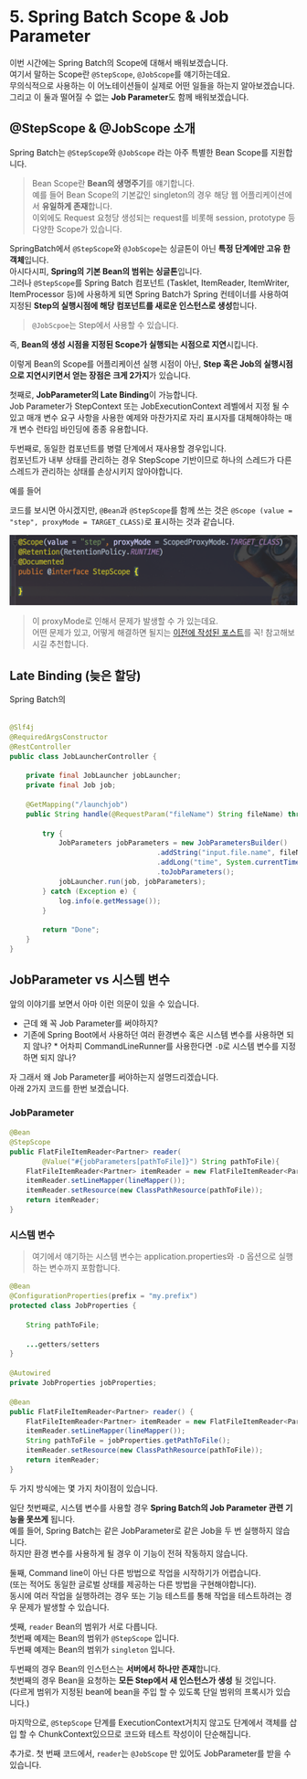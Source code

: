 # 5. Spring Batch Scope & Job Parameter

이번 시간에는 Spring Batch의 Scope에 대해서 배워보겠습니다.  
여기서 말하는 Scope란 ```@StepScope```, ```@JobScope```를 얘기하는데요.  
무의식적으로 사용하는 이 어노테이션들이 실제로 어떤 일들을 하는지 알아보겠습니다.  
그리고 이 둘과 떨어질 수 없는 **Job Parameter**도 함께 배워보겠습니다.

## @StepScope & @JobScope 소개

Spring Batch는 ```@StepScope```와 ```@JobScope``` 라는 아주 특별한 Bean Scope를 지원합니다.  

> Bean Scope란 **Bean의 생명주기**를 얘기합니다.  
예를 들어 Bean Scope의 기본값인 singleton의 경우 해당 웹 어플리케이션에서 **유일하게 존재**합니다.  
이외에도 Request 요청당 생성되는 request를 비롯해 session, prototype 등 다양한 Scope가 있습니다.

SpringBatch에서 ```@StepScope```와 ```@JobScope```는 싱글톤이 아닌 **특정 단계에만 고유 한 객체**입니다.  
아시다시피, **Spring의 기본 Bean의 범위는 싱글톤**입니다.  
그러나 ```@StepScope```를 Spring Batch 컴포넌트 (Tasklet, ItemReader, ItemWriter, ItemProcessor 등)에 사용하게 되면 Spring Batch가 Spring 컨테이너를 사용하여 지정된 **Step의 실행시점에 해당 컴포넌트를 새로운 인스턴스로 생성**합니다.  

> ```@JobScpoe```는 Step에서 사용할 수 있습니다.

즉, **Bean의 생성 시점을 지정된 Scope가 실행되는 시점으로 지연**시킵니다.  
  
이렇게 Bean의 Scope를 어플리케이션 실행 시점이 아닌, **Step 혹은 Job의 실행시점으로 지연시키면서 얻는 장점은 크게 2가지**가 있습니다.  
  
첫째로, **JobParameter의 Late Binding**이 가능합니다.  
Job Parameter가 StepContext 또는 JobExecutionContext 레벨에서 지정 될 수 있고 매개 변수 요구 사항을 사용한 예제와 마찬가지로 자리 표시자를 대체해야하는 매개 변수 런타임 바인딩에 종종 유용합니다.

두번째로, 동일한 컴포넌트를 병렬 단계에서 재사용할 경우입니다.  
컴포넌트가 내부 상태를 관리하는 경우 StepScope 기반이므로 하나의 스레드가 다른 스레드가 관리하는 상태를 손상시키지 않아야합니다.

예를 들어 


코드를 보시면 아시겠지만, ```@Bean```과 ```@StepScope```를 함께 쓰는 것은 ```@Scope (value = "step", proxyMode = TARGET_CLASS)```로 표시하는 것과 같습니다.

![stepscope](./images/5/stepscope.png)

> 이 proxyMode로 인해서 문제가 발생할 수 가 있는데요.  
어떤 문제가 있고, 어떻게 해결하면 될지는 [이전에 작성된 포스트](http://jojoldu.tistory.com/132)를 꼭! 참고해보시길 추천합니다.


## Late Binding (늦은 할당)

Spring Batch의 

```java

@Slf4j
@RequiredArgsConstructor
@RestController
public class JobLauncherController {
  
    private final JobLauncher jobLauncher;
    private final Job job;
     
    @GetMapping("/launchjob")
    public String handle(@RequestParam("fileName") String fileName) throws Exception {
  
        try {
            JobParameters jobParameters = new JobParametersBuilder()
                                    .addString("input.file.name", fileName)
                                    .addLong("time", System.currentTimeMillis())
                                    .toJobParameters();
            jobLauncher.run(job, jobParameters);
        } catch (Exception e) {
            log.info(e.getMessage());
        }
  
        return "Done";
    }
}
```

## JobParameter vs 시스템 변수

앞의 이야기를 보면서 아마 이런 의문이 있을 수 있습니다.  

* 근데 왜 꼭 Job Parameter를 써야하지?  
* 기존에 Spring Boot에서 사용하던 여러 환경변수 혹은 시스템 변수를 사용하면 되지 않나? * 어차피 CommandLineRunner를 사용한다면 ```-D```로 시스템 변수를 지정하면 되지 않나? 

자 그래서 왜 Job Parameter를 써야하는지 설명드리겠습니다.  
아래 2가지 코드를 한번 보겠습니다.

### JobParameter

```java
@Bean
@StepScope
public FlatFileItemReader<Partner> reader(
        @Value("#{jobParameters[pathToFile]}") String pathToFile){
    FlatFileItemReader<Partner> itemReader = new FlatFileItemReader<Partner>();
    itemReader.setLineMapper(lineMapper());
    itemReader.setResource(new ClassPathResource(pathToFile));
    return itemReader;
}
```

### 시스템 변수

> 여기에서 얘기하는 시스템 변수는 application.properties와 ```-D``` 옵션으로 실행하는 변수까지 포함합니다.

```java
@Bean
@ConfigurationProperties(prefix = "my.prefix")
protected class JobProperties {

    String pathToFile;

    ...getters/setters
}

@Autowired
private JobProperties jobProperties;

@Bean
public FlatFileItemReader<Partner> reader() {
    FlatFileItemReader<Partner> itemReader = new FlatFileItemReader<Partner>();
    itemReader.setLineMapper(lineMapper());
    String pathToFile = jobProperties.getPathToFile();
    itemReader.setResource(new ClassPathResource(pathToFile));
    return itemReader;
}
```

두 가지 방식에는 몇 가지 차이점이 있습니다.  
  
일단 첫번째로, 시스템 변수를 사용할 경우 **Spring Batch의 Job Parameter 관련 기능을 못쓰게** 됩니다.  
예를 들어, Spring Batch는 같은 JobParameter로 같은 Job을 두 번 실행하지 않습니다.  
하지만 환경 변수를 사용하게 될 경우 이 기능이 전혀 작동하지 않습니다.  
  
둘째, Command line이 아닌 다른 방법으로 작업을 시작하기가 어렵습니다.  
(또는 적어도 동일한 글로벌 상태를 제공하는 다른 방법을 구현해야합니다).  
동시에 여러 작업을 실행하려는 경우 또는 기능 테스트를 통해 작업을 테스트하려는 경우 문제가 발생할 수 있습니다.  
  
셋째, ```reader``` Bean의 범위가 서로 다릅니다.  
첫번째 예제는 Bean의 범위가 ```@StepScope``` 입니다.  
두번째 예제는 Bean의 범위가 ```singleton``` 입니다.
 
두번째의 경우 Bean의 인스턴스는 **서버에서 하나만 존재**합니다.  
첫번째의 경우 Bean을 요청하는 **모든 Step에서 새 인스턴스가 생성** 될 것입니다.  
(다르게 범위가 지정된 bean에 bean을 주입 할 수 있도록 단일 범위의 프록시가 있습니다.)

마지막으로, ```@StepScope``` 단계를 ExecutionContext거치지 않고도 단계에서 객체를 삽입 할 수 ChunkContext있으므로 코드와 테스트 작성이이 단순해집니다.

추가로. 첫 번째 코드에서, ```reader```는 ```@JobScope``` 만 있어도 JobParameter를 받을 수 있습니다.
